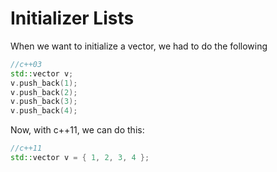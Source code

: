 # Initializer Lists

When we want to initialize a vector, we had to do the following

```cpp
//c++03
std::vector v;
v.push_back(1);
v.push_back(2);
v.push_back(3);
v.push_back(4);
```

Now, with c++11, we can do this:

```cpp
//c++11
std::vector v = { 1, 2, 3, 4 };
```



